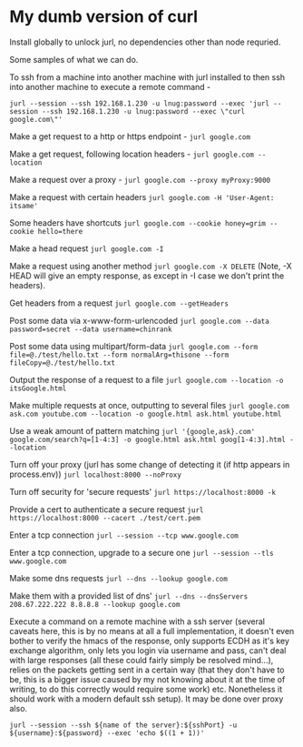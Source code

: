 # My dumb version of curl

Install globally to unlock jurl, no dependencies other than node requried.

Some samples of what we can do.

To ssh from a machine into another machine with jurl installed to then ssh into another machine to execute a remote command -

`jurl --session --ssh 192.168.1.230 -u lnug:password --exec 'jurl --session --ssh 192.168.1.230 -u lnug:password --exec \"curl google.com\"'`

Make a get request to a http or https endpoint - `jurl google.com`

Make a get request, following location headers - `jurl google.com --location`

Make a request over a proxy - `jurl google.com --proxy myProxy:9000`

Make a request with certain headers `jurl google.com -H 'User-Agent: itsame'`

Some headers have shortcuts `jurl google.com --cookie honey=grim --cookie hello=there`

Make a head request `jurl google.com -I`

Make a request using another method `jurl google.com -X DELETE`
(Note, -X HEAD will give an empty response, as except in -I case we don't print the headers).

Get headers from a request `jurl google.com --getHeaders`

Post some data via x-www-form-urlencoded `jurl google.com --data password=secret --data username=chinrank`

Post some data using multipart/form-data `jurl google.com --form file=@./test/hello.txt --form normalArg=thisone --form fileCopy=@./test/hello.txt`

Output the response of a request to a file `jurl google.com --location -o itsGoogle.html`

Make multiple requests at once, outputting to several files `jurl google.com ask.com youtube.com --location -o google.html ask.html youtube.html`

Use a weak amount of pattern matching `jurl '{google,ask}.com' google.com/search?q=[1-4:3] -o google.html ask.html goog[1-4:3].html --location`

Turn off your proxy (jurl has some change of detecting it (if http appears in process.env)) `jurl localhost:8000 --noProxy`

Turn off security for 'secure requests' `jurl https://localhost:8000 -k`

Provide a cert to authenticate a secure request `jurl https://localhost:8000 --cacert ./test/cert.pem`

Enter a tcp connection `jurl --session --tcp www.google.com`

Enter a tcp connection, upgrade to a secure one `jurl --session --tls www.google.com`

Make some dns requests `jurl --dns --lookup google.com`

Make them with a provided list of dns' `jurl --dns --dnsServers 208.67.222.222 8.8.8.8 --lookup google.com`

Execute a command on a remote machine with a ssh server (several caveats here, this is by no means at all a full implementation, it doesn't even bother to verify the hmacs of the response, only supports ECDH as it's key exchange algorithm, only lets you login via username and pass, can't deal with large responses (all these could fairly simply be resolved mind...), relies on the packets getting sent in a certain way (that they don't have to be, this is a bigger issue caused by my not knowing about it at the time of writing, to do this correctly would require some work) etc. Nonetheless it should work with a modern default ssh setup). It may be done over proxy also.

`jurl --session --ssh ${name of the server}:${sshPort} -u ${username}:${password} --exec 'echo $((1 + 1))'`
